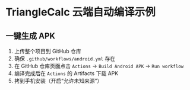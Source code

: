 # TriangleCalc 云端自动编译示例

## 一键生成 APK

1. 上传整个项目到 GitHub 仓库
2. 确保 `.github/workflows/android.yml` 存在
3. 在 GitHub 仓库页面点击 `Actions` → `Build Android APK` → `Run workflow`
4. 编译完成后在 `Actions` 的 Artifacts 下载 APK
5. 拷到手机安装（开启“允许未知来源”）
